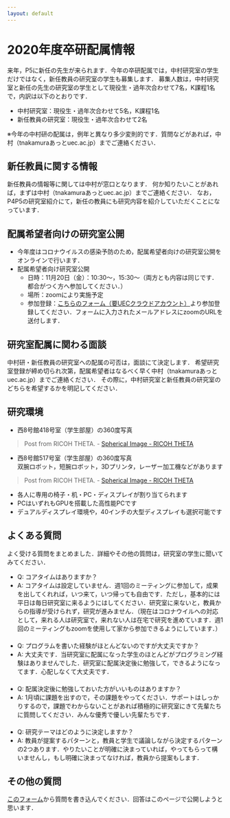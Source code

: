 ```yaml
---
layout: default
---
```



# 2020年度卒研配属情報
来年，P5に新任の先生が来られます．今年の卒研配属では，中村研究室の学生だけではなく，新任教員の研究室の学生も募集します．
募集人数は，中村研究室と新任の先生の研究室の学生として現役生・過年次合わせて7名，K課程1名で，内訳は以下のとおりです．   
  
- 中村研究室：現役生・過年次合わせて5名，K課程1名
- 新任教員の研究室：現役生・過年次合わせて2名  
  
※今年の中村研の配属は，例年と異なり多少変則的です．質問などがあれば，中村（tnakamuraあっとuec.ac.jp）までご連絡ください．

## 新任教員に関する情報
新任教員の情報等に関しては中村が窓口となります．
何か知りたいことがあれば，まずは中村（tnakamuraあっとuec.ac.jp）までご連絡ください．
なお，P4P5の研究室紹介にて，新任の教員にも研究内容を紹介していただくことになっています．

## 配属希望者向けの研究室公開
- 今年度はコロナウイルスの感染予防のため，配属希望者向けの研究室公開をオンラインで行います．
- 配属希望者向け研究室公開
  - 日時：11月20日（金）：10:30〜，15:30〜（両方とも内容は同じです．都合がつく方へ参加してください．）
  - 場所：zoomにより実施予定
  - 参加登録：[こちらのフォーム（要UECクラウドアカウント）](https://docs.google.com/forms/d/e/1FAIpQLSdMEo5XrqwH5mMjHsA31ijvt3-bHjxqo0RrH4CshDeoM6f1Cg/viewform?usp=sf_link)より参加登録してください．フォームに入力されたメールアドレスにzoomのURLを送付します．

## 研究室配属に関わる面談
中村研・新任教員の研究室への配属の可否は，面談にて決定します．
希望研究室登録が締め切られ次第，配属希望者はなるべく早く中村（tnakamuraあっとuec.ac.jp）までご連絡ください．
その際に，中村研究室と新任教員の研究室のどちらを希望するかを明記してください．

## 研究環境
- 西8号館418号室（学生部屋）の360度写真
<blockquote data-width="500" data-height="375" class="ricoh-theta-spherical-image" >Post from RICOH THETA. - <a href="https://theta360.com/s/2rMDTntqBEiVDHaGAxH4u3dlQ" target="_blank">Spherical Image - RICOH THETA</a></blockquote>
<script async src="https://theta360.com/widgets.js" charset="utf-8"></script>  

- 西8号館517号室（学生部屋）の360度写真  
双腕ロボット，短腕ロボット，3Dプリンタ，レーザー加工機などがあります
<blockquote data-width="500" data-height="375" class="ricoh-theta-spherical-image" >Post from RICOH THETA. - <a href="https://theta360.com/s/s94HW9yhQlIxvU3Wxh3E5calk" target="_blank">Spherical Image - RICOH THETA</a></blockquote>
<script async src="https://theta360.com/widgets.js" charset="utf-8"></script>  
  

- 各人に専用の椅子・机・PC・ディスプレイが割り当てられます
- PCはいずれもGPUを搭載した高性能PCです
- デュアルディスプレイ環境や，40インチの大型ディスプレイも選択可能です

## よくある質問
よく受ける質問をまとめました．詳細やその他の質問は，研究室の学生に聞いてみてください．

- Q: コアタイムはありますか？
- A: コアタイムは設定していません．週1回のミーティングに参加して，成果を出してくれれば，いつ来て，いつ帰っても自由です．ただし，基本的には平日は毎日研究室に来るようにはしてください．研究室に来ないと，教員からの指導が受けられず，研究が進みません．（現在はコロナウイルへの対応として，来れる人は研究室で，来れない人は在宅で研究を進めています．週1回のミーティングもzoomを使用して家から参加できるようにしています．）   
　
- Q: プログラムを書いた経験がほとんどないのですが大丈夫ですか？
- A: 大丈夫です．当研究室に配属になった学生のほとんどがプログラミング経験はありませんでした．研究室に配属決定後に勉強して，できるようになってます．心配しなくて大丈夫です．   
　
- Q: 配属決定後に勉強しておいた方がいいものはありますか？
- A: 1月頃に課題を出すので，その課題をやってください．サポートはしっかりするので，課題でわからないことがあれば積極的に研究室にきて先輩たちに質問してください．みんな優秀で優しい先輩たちです．  
　
- Q: 研究テーマはどのように決定しますか？
- A: 教員が提案するパターンと，教員と学生で議論しながら決定するパターンの2つあります．やりたいことが明確に決まっていれば，やってもらって構いませんし，もし明確に決まってなければ，教員から提案もします．

## その他の質問
[このフォーム](https://docs.google.com/forms/d/e/1FAIpQLSfBF4w8d9ai1aQHhxtl4VVyBXuTPOTVfHFOptZMMHPuV6Ecyw/viewform?usp=sf_link
)から質問を書き込んでください．回答はこのページで公開しようと思います．
